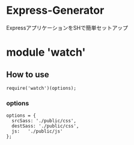 # Express-Generator
ExpressアプリケーションをSHで簡単セットアップ

# module 'watch'
## How to use
```
require('watch')(options);
```

### options
```
options = {
  srcSass: './public/css',
  destSass: './public/css',
  js:   './public/js'
};
```

